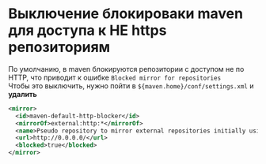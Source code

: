 # Выключение блокироваки maven для доступа к НЕ https репозиториям
По умолчанию, в maven блокируются репозитории с доступом не по HTTP, что приводит к ошибке `Blocked mirror for repositories`<br/>
Чтобы это выключить, нужно пойти в `${maven.home}/conf/settings.xml` и **удалить**
```xml
<mirror>
  <id>maven-default-http-blocker</id>
  <mirrorOf>external:http:*</mirrorOf>
  <name>Pseudo repository to mirror external repositories initially using HTTP.</name>
  <url>http://0.0.0.0/</url>
  <blocked>true</blocked>
</mirror>
```